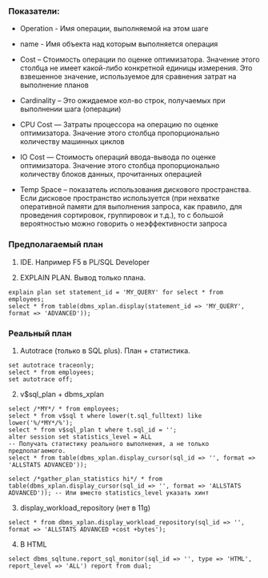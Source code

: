 ### Показатели:
  - Operation - Имя операции, выполняемой на этом шаге
  - name - Имя объекта над которым выполняется операция
  - Cost – Стоимость операции по оценке оптимизатора. Значение этого столбца не имеет какой-либо конкретной единицы измерения. Это взвешенное значение, используемое для сравнения затрат на выполнение планов
  
  - Cardinality – Это ожидаемое кол-во строк, получаемых при выполнении шага (операции)
  - CPU Cost — Затраты процессора на операцию по оценке оптимизатора. Значение этого столбца пропорционально количеству машинных циклов
  - IO Cost — Стоимость операций ввода-вывода по оценке оптимизатора. Значение этого столбца пропорционально количеству блоков данных, прочитанных операцией
  
  - Temp Space – показатель использования дискового пространства. Если дисковое пространство используется (при нехватке оперативной памяти для выполнения запроса, как правило, для проведения сортировок, группировок и т.д.), то с большой вероятностью можно говорить о неэффективности запроса


### Предполагаемый план
  1. IDE. Например F5 в PL/SQL Developer
  
  2. EXPLAIN PLAN. Вывод только плана.
  ````
  explain plan set statement_id = 'MY_QUERY' for select * from employees; 
  select * from table(dbms_xplan.display(statement_id => 'MY_QUERY', format => 'ADVANCED'));
  ````

### Реальный план
  1. Autotrace (только в SQL plus). План + статистика.
  ````
  set autotrace traceonly;
  select * from employees;
  set autotrace off;
  ````
  
  2. v$sql_plan + dbms_xplan
  ````
  select /*MY*/ * from employees;
  select * from v$sql t where lower(t.sql_fulltext) like lower('%/*MY*/%');
  select * from v$sql_plan t where t.sql_id = '';
  alter session set statistics_level = ALL                                                     -- Получать статистику реального выполнения, а не только предполагаемого.
  select * from table(dbms_xplan.display_cursor(sql_id => '', format => 'ALLSTATS ADVANCED'));
  
  select /*gather_plan_statistics hi*/ * from table(dbms_xplan.display_cursor(sql_id => '', format => 'ALLSTATS ADVANCED')); -- Или вместо statistics_level указать хинт
  ````

  3. display_workload_repository (нет в 11g)
  ````
  select * from dbms_xplan.display_workload_repository(sql_id => '', format => 'ALLSTATS ADVANCED +cost +bytes');
  ````
  
  4. В HTML
  ````
  select dbms_sqltune.report_sql_monitor(sql_id => '', type => 'HTML', report_level => 'ALL') report from dual;
  ````
